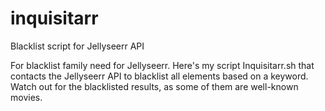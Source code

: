 # inquisitarr
Blacklist script for Jellyseerr API

For blacklist family need for Jellyseerr.
Here's my script Inquisitarr.sh that contacts the Jellyseerr API to blacklist all elements based on a keyword.
Watch out for the blacklisted results, as some of them are well-known movies.


